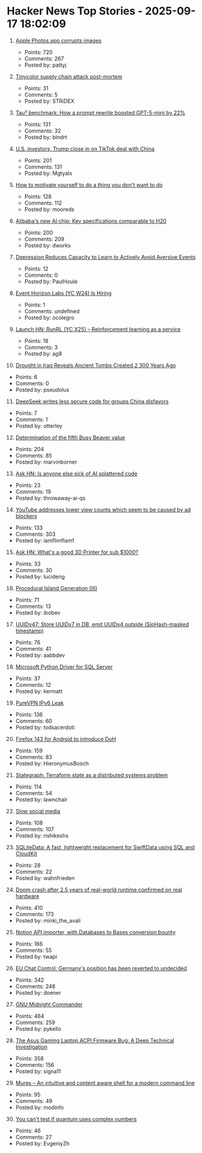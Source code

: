 # Hacker News Top Stories - 2025-09-17 18:02:09

1. [Apple Photos app corrupts images](https://tenderlovemaking.com/2025/09/17/apple-photos-app-corrupts-images/)
   - Points: 720
   - Comments: 267
   - Posted by: pattyj

2. [Tinycolor supply chain attack post-mortem](https://sigh.dev/posts/ctrl-tinycolor-post-mortem/)
   - Points: 31
   - Comments: 5
   - Posted by: STRiDEX

3. [Tau² benchmark: How a prompt rewrite boosted GPT-5-mini by 22%](https://quesma.com/blog/tau2-benchmark-improving-results-smaller-models/)
   - Points: 131
   - Comments: 32
   - Posted by: blndrt

4. [U.S. investors, Trump close in on TikTok deal with China](https://www.wsj.com/tech/details-emerge-on-u-s-china-tiktok-deal-594e009f)
   - Points: 201
   - Comments: 131
   - Posted by: Mgtyalx

5. [How to motivate yourself to do a thing you don't want to do](https://ashleyjanssen.com/how-to-motivate-yourself-to-do-a-thing-you-dont-want-to-do/)
   - Points: 128
   - Comments: 112
   - Posted by: mooreds

6. [Alibaba's new AI chip: Key specifications comparable to H20](https://news.futunn.com/en/post/62202518/alibaba-s-new-ai-chip-unveiled-key-specifications-comparable-to)
   - Points: 200
   - Comments: 209
   - Posted by: dworks

7. [Depression Reduces Capacity to Learn to Actively Avoid Aversive Events](https://www.eneuro.org/content/12/9/ENEURO.0034-25.2025)
   - Points: 12
   - Comments: 0
   - Posted by: PaulHoule

8. [Event Horizon Labs (YC W24) Is Hiring](https://www.ycombinator.com/companies/event-horizon-labs/jobs/U6oyyKZ-founding-engineer-at-event-horizon-labs)
   - Points: 1
   - Comments: undefined
   - Posted by: ocolegro

9. [Launch HN: RunRL (YC X25) – Reinforcement learning as a service](https://runrl.com)
   - Points: 18
   - Comments: 3
   - Posted by: ag8

10. [Drought in Iraq Reveals Ancient Tombs Created 2,300 Years Ago](https://www.smithsonianmag.com/smart-news/severe-droughts-in-iraq-reveals-dozens-of-ancient-tombs-created-2300-years-ago-180987347/)
   - Points: 6
   - Comments: 0
   - Posted by: pseudolus

11. [DeepSeek writes less secure code for groups China disfavors](https://www.washingtonpost.com/technology/2025/09/16/deepseek-ai-security/)
   - Points: 7
   - Comments: 1
   - Posted by: otterley

12. [Determination of the fifth Busy Beaver value](https://arxiv.org/abs/2509.12337)
   - Points: 204
   - Comments: 85
   - Posted by: marvinborner

13. [Ask HN: Is anyone else sick of AI splattered code](undefined)
   - Points: 23
   - Comments: 19
   - Posted by: throwaway-ai-qs

14. [YouTube addresses lower view counts which seem to be caused by ad blockers](https://9to5google.com/2025/09/16/youtube-lower-view-counts-ad-blockers/)
   - Points: 133
   - Comments: 303
   - Posted by: iamflimflam1

15. [Ask HN: What's a good 3D Printer for sub $1000?](undefined)
   - Points: 33
   - Comments: 30
   - Posted by: lucideng

16. [Procedural Island Generation (III)](https://brashandplucky.com/2025/09/17/procedural-island-generation-iii.html)
   - Points: 71
   - Comments: 13
   - Posted by: ibobev

17. [UUIDv47: Store UUIDv7 in DB, emit UUIDv4 outside (SipHash-masked timestamp)](https://github.com/stateless-me/uuidv47)
   - Points: 76
   - Comments: 41
   - Posted by: aabbdev

18. [Microsoft Python Driver for SQL Server](https://github.com/microsoft/mssql-python)
   - Points: 37
   - Comments: 12
   - Posted by: kermatt

19. [PureVPN IPv6 Leak](https://anagogistis.com/posts/purevpn-ipv6-leak/)
   - Points: 136
   - Comments: 60
   - Posted by: todsacerdoti

20. [Firefox 143 for Android to introduce DoH](https://blog.mozilla.org/en/firefox/dns-android/)
   - Points: 159
   - Comments: 83
   - Posted by: HieronymusBosch

21. [Stategraph: Terraform state as a distributed systems problem](https://stategraph.dev/blog/why-stategraph/)
   - Points: 114
   - Comments: 54
   - Posted by: lawnchair

22. [Slow social media](https://herman.bearblog.dev/slow-social-media/)
   - Points: 108
   - Comments: 107
   - Posted by: rishikeshs

23. [SQLiteData: A fast, lightweight replacement for SwiftData using SQL and CloudKit](https://github.com/pointfreeco/sqlite-data)
   - Points: 28
   - Comments: 22
   - Posted by: wahnfrieden

24. [Doom crash after 2.5 years of real-world runtime confirmed on real hardware](https://lenowo.org/viewtopic.php?t=31)
   - Points: 410
   - Comments: 173
   - Posted by: minki_the_avali

25. [Notion API importer, with Databases to Bases conversion bounty](https://github.com/obsidianmd/obsidian-importer/issues/421)
   - Points: 166
   - Comments: 55
   - Posted by: twapi

26. [EU Chat Control: Germany's position has been reverted to undecided](https://mastodon.social/@chatcontrol/115215006562371435)
   - Points: 342
   - Comments: 248
   - Posted by: doener

27. [GNU Midnight Commander](https://midnight-commander.org/)
   - Points: 464
   - Comments: 259
   - Posted by: pykello

28. [The Asus Gaming Laptop ACPI Firmware Bug: A Deep Technical Investigation](https://github.com/Zephkek/Asus-ROG-Aml-Deep-Dive)
   - Points: 358
   - Comments: 156
   - Posted by: signa11

29. [Murex – An intuitive and content aware shell for a modern command line](https://murex.rocks/)
   - Points: 95
   - Comments: 49
   - Posted by: modinfo

30. [You can't test if quantum uses complex numbers](https://algassert.com/post/2501)
   - Points: 46
   - Comments: 27
   - Posted by: EvgeniyZh

